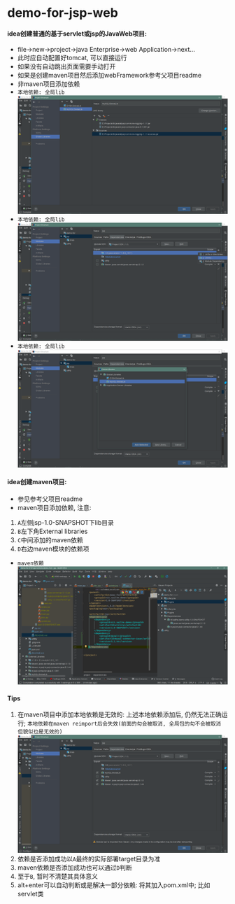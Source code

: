 # demo-for-jsp-web

#### idea创建普通的基于servlet或jsp的JavaWeb项目:
* file->new->project->java Enterprise->web Application->next...
* 此时应自动配置好tomcat, 可以直接运行
* 如果没有自动跳出页面需要手动打开
* 如果是创建maven项目然后添加webFramework参考父项目readme
* 非maven项目添加依赖
*  `本地依赖: 全局lib` ![-step](docs/assets/dep_on_hands/step_1.png)
*  `本地依赖: 全局lib` ![-step](docs/assets/dep_on_hands/step_2.png)
*  `本地依赖: 全局lib` ![-step](docs/assets/dep_on_hands/step_3.png)

#### idea创建maven项目:
* 参见参考父项目readme
* maven项目添加依赖, 注意:
1. `A`左侧jsp-1.0-SNAPSHOT下lib目录
2. `B`左下角External libraries
3. `C`中间添加的maven依赖
4. `D`右边maven模块的依赖项
*  `maven依赖` ![-step](docs/assets/step_1.png)

#### Tips
1. 在maven项目中添加本地依赖是无效的: 上述本地依赖添加后, 仍然无法正确运行;
`本地依赖在maven reimport后会失效(前面的勾会被取消, 全局包的勾不会被取消 但貌似也是无效的)`
![-step](docs/assets/dep_on_hands/step_4.png)
2. 依赖是否添加成功以`A`最终的实际部署target目录为准
3. maven依赖是否添加成功也可以通过`D`判断
4. 至于`B`, 暂时不清楚其具体意义
5. alt+enter可以自动判断或是解决一部分依赖: 将其加入pom.xml中; 比如 servlet类 
